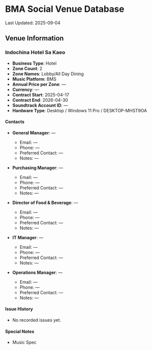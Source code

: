 # BMA Social Venue Database

Last Updated: 2025-09-04

## Venue Information

### Indochina Hotel Sa Kaeo
- **Business Type**: Hotel
- **Zone Count**: 2
- **Zone Names**: Lobby/All Day Dining
- **Music Platform**: BMS
- **Annual Price per Zone**: —
- **Currency**: —
- **Contract Start**: 2025-04-17
- **Contract End**: 2026-04-30
- **Soundtrack Account ID**: —
- **Hardware Type**: Desktop / Windows 11 Pro / DESKTOP-MHST9OA

#### Contacts
- **General Manager**: —
  - Email: —
  - Phone: —
  - Preferred Contact: —
  - Notes: —

- **Purchasing Manager**: —
  - Email: —
  - Phone: —
  - Preferred Contact: —
  - Notes: —

- **Director of Food & Beverage**: —
  - Email: —
  - Phone: —
  - Preferred Contact: —
  - Notes: —

- **IT Manager**: —
  - Email: —
  - Phone: —
  - Preferred Contact: —
  - Notes: —

- **Operations Manager**: —
  - Email: —
  - Phone: —
  - Preferred Contact: —
  - Notes: —

#### Issue History
- No recorded issues yet.

#### Special Notes
- Music Spec
